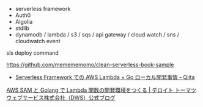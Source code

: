 - serverless framework
- Auth0
- Algolia
- stdlib
- dynamodb / lambda / s3 / sqs / api gateway / cloud watch / sns / cloudwatch event

sls deploy command

<https://github.com/memememomo/clean-serverless-book-sample>

- [Serverless Framework での AWS Lambda + Go ローカル開発事情 - Qiita](https://qiita.com/frozenbonito/items/effcc31ca2117789f0e9)

[AWS SAM と Golang で Lambda 関数の開発環境をつくる | デロイト トーマツ ウェブサービス株式会社（DWS）公式ブログ](https://blog.mmmcorp.co.jp/blog/2018/06/08/aws-sam-go/)
